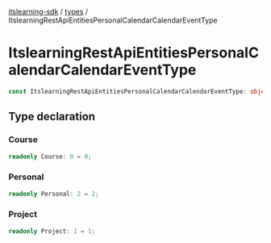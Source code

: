 [itslearning-sdk](../../modules.md) / [types](../index.md) / ItslearningRestApiEntitiesPersonalCalendarCalendarEventType

# ItslearningRestApiEntitiesPersonalCalendarCalendarEventType

```ts
const ItslearningRestApiEntitiesPersonalCalendarCalendarEventType: object;
```

## Type declaration

### Course

```ts
readonly Course: 0 = 0;
```

### Personal

```ts
readonly Personal: 2 = 2;
```

### Project

```ts
readonly Project: 1 = 1;
```
